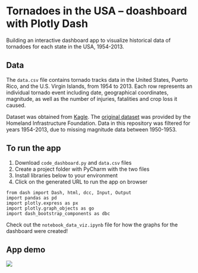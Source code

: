 # Tornadoes in the USA – doashboard with Plotly Dash 

Building an interactive dashboard app to visualize historical data of tornadoes for each state in the USA, 1954-2013.

## Data 

The `data.csv` file contains tornado tracks data in the United States, Puerto Rico, and the U.S. Virgin Islands, from 1954 to 2013. Each row represents an individual tornado event including date, geographical coordinates, magnitude, as well as the number of injuries, fatalities and crop loss it caused.   

Dataset was obtained from [Kagle](https://www.kaggle.com/datasets/thedevastator/1950-2013-north-america-tornadoes-historical-tra). The [original dataset](https://data.world/dhs/historical-tornado-tracks) was provided by the Homeland Infrastructure Foundation. Data in this repository was filtered for years 1954-2013, due to missing magnitude data between 1950-1953. 


## To run the app 

1. Download `code_dashboard.py` and `data.csv` files
2. Create a project folder with PyCharm with the two files
3. Install libraries below to your environment
4. Click on the generated URL to run the app on browser

```
from dash import Dash, html, dcc, Input, Output
import pandas as pd
import plotly.express as px
import plotly.graph_objects as go
import dash_bootstrap_components as dbc
```

Check out the `notebook_data_viz.ipynb` file for how the graphs for the dashboard were created! 


## App demo 
![](demo.gif)
